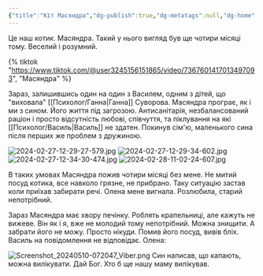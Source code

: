 ```yaml
---
{"title":"Кіт Масяндра","dg-publish":true,"dg-metatags":null,"dg-home":null,"permalink":"/psiholog/kit-masyandra/","dgPassFrontmatter":true,"noteIcon":""}
---
```



Це наш котик. Масяндра. Такий у нього вигляд був ще чотири місяці тому. Веселий і розумний. 

{% tiktok "https://www.tiktok.com/@user3245156151865/video/7367601417013497093", "Масяндра" %}


Зараз, залишившись один на один з Василем, одним з дітей, що "виховала" [[Психолог/Ганна\|Ганна]] Суворова. Масяндра програє, як і ми з сином. Його життя під загрозою. Антисанітарія, незбалансований раціон і просто відсутність любові, співчуття, та піклування на які [[Психолог/Василь\|Василь]] не здатен. Покинув сім'ю, маленького сина після перших же проблем з дружиною.



![2024-02-27-12-29-27-579.jpg](/img/user/2024-02-27-12-29-27-579.jpg)
![2024-02-27-12-29-34-602.jpg](/img/user/2024-02-27-12-29-34-602.jpg)
![2024-02-27-12-34-30-474.jpg](/img/user/2024-02-27-12-34-30-474.jpg)
![2024-02-28-11-02-24-607.jpg](/img/user/2024-02-28-11-02-24-607.jpg)

В таких умовах Масяндра пожив чотири місяці без мене. Не митий посуд котика, все навколо грязне, не прибрано. Таку ситуацію застав коли приїхав забирати речі. Олена мене вигнала. Розлюбила, старий непотрібний.

Зараз Масяндра має хвору печінку. Роблять крапельниці, але кажуть не вижеве. Він як і я, вже не молодий тому непотрібний. Можна знищити. А забрати його не можу. Просто нікуди. Помив його посуд, вивів бліх. Василь на повідомлення не відповідає. Олена:

![Screenshot_20240510-072047_Viber.png](/img/user/Screenshot_20240510-072047_Viber.png)
Син написав, що капають, можна вилікувати. Дай Бог. Хто б ще нашу маму вилікував.
